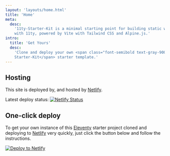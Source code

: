 ```yaml
---
layout: 'layouts/home.html'
title: 'Home'
meta:
  desc:
    '11ty-Starter-Kit is a minimal starting point for building static websites
    with 11ty, powered by Vite with Tailwind CSS and Alpine.js.'
intro:
  title: 'Get Yours'
  desc:
    'Clone and deploy your own <span class="font-semibold text-gray-900">11st
    Starter-Kit</span> starter template.'
---
```


## Hosting

This site is deployed by, and hosted by [Netlify](https://www.netlify.com/). 

<p class="flex items-center m-0">
  Latest deploy status:
  <a href="https://app.netlify.com/sites/11st-starter-kit/deploys" class="ml-2">
    <img
      src="https://api.netlify.com/api/v1/badges/ec6da587-72ba-490a-ad4b-167802a9c197/deploy-status"
      style="margin: 0"
      alt="Netlify Status"
    />
  </a>
</p>

## One-click deploy
To get your own instance of this [Eleventy](https://11ty.io) starter project
cloned and deploying to [Netlify](https://www.netlify.com) very quickly, just
click the button below and follow the instructions.

[![Deploy to Netlify](/images/deploy-to-netlify.svg)](https://app.netlify.com/start/deploy?repository=https://github.com/charles-amyx/11ty-starter)

